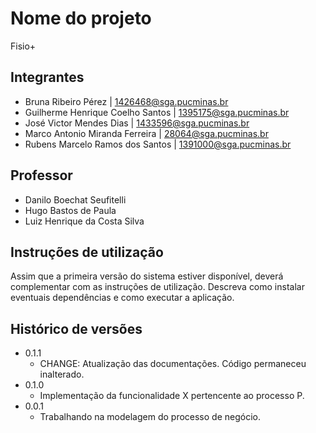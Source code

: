 # Nome do projeto
Fisio+

## Integrantes

* Bruna Ribeiro Pérez | 1426468@sga.pucminas.br
* Guilherme Henrique Coelho Santos | 1395175@sga.pucminas.br
* José Victor Mendes Dias | 1433596@sga.pucminas.br
* Marco Antonio Miranda Ferreira | 28064@sga.pucminas.br
* Rubens Marcelo Ramos dos Santos | 1391000@sga.pucminas.br

## Professor

* Danilo Boechat Seufitelli
* Hugo Bastos de Paula
* Luiz Henrique da Costa Silva

## Instruções de utilização

Assim que a primeira versão do sistema estiver disponível, deverá complementar com as instruções de utilização. Descreva como instalar eventuais dependências e como executar a aplicação.

## Histórico de versões

* 0.1.1
    * CHANGE: Atualização das documentações. Código permaneceu inalterado.
* 0.1.0
    * Implementação da funcionalidade X pertencente ao processo P.
* 0.0.1
    * Trabalhando na modelagem do processo de negócio.

